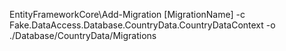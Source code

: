 ﻿EntityFrameworkCore\Add-Migration [MigrationName] -c Fake.DataAccess.Database.CountryData.CountryDataContext -o ./Database/CountryData/Migrations
